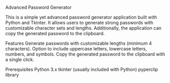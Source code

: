 Advanced Password Generator

This is a simple yet advanced password generator application built with Python and Tkinter. It allows users to generate strong passwords with customizable character sets and lengths. Additionally, the application can copy the generated password to the clipboard.


Features
Generate passwords with customizable lengths (minimum 4 characters).
Option to include uppercase letters, lowercase letters, numbers, and symbols.
Copy the generated password to the clipboard with a single click.


Prerequisites
Python 3.x
tkinter (usually included with Python)
pyperclip library
